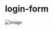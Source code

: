 # login-form

![image](https://user-images.githubusercontent.com/94721925/205124018-5a4f63e0-4f97-4229-a4cc-f367c9dc32e8.png)
